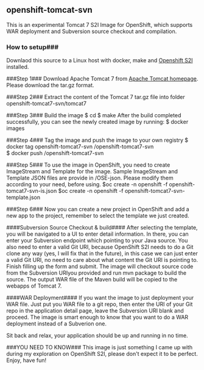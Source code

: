 openshift-tomcat-svn
-----------------
This is an experimental Tomcat 7 S2I Image for OpenShift, which supports WAR deployment and Subversion source checkout and compilation.

### How to setup###
Downlaod this source to a Linux host with docker, make and [Openshift S2I](https://github.com/openshift/source-to-image/releases) installed.

###Step 1###
Download Apache Tomcat 7 from [Apache Tomcat homepage](http://tomcat.apache.org/download-70.cgi). Please download the tar.gz format.

###Step 2###
Extract the content of the Tomcat 7 tar.gz file into folder openshift-tomcat7-svn/tomcat7

###Step 3###
Build the image
        $ cd <souce folder>
        $ make
After the build completed successfully, you can see the newly created image by running:
        $ docker images
  
###Step 4###
Tag the image and push the image to your own registry
        $ docker tag openshift-tomcat7-svn <your registry>/openshift-tomcat7-svn  
        $ docker push <your registry>/openshift-tomcat7-svn  

###Step 5###
To use the image in OpenShift, you need to create ImageStream and Template for the image.
Sample ImageStream and Template JSON files are provide in <openshift-tomcat7-svn>/OSE-json.
Please modify them according to your need, before using.
        $oc create -n openshift -f openshift-tomcat7-svn-is.json
        $oc create -n openshift -f openshift-tomcat7-svn-template.json

###Step 6###
Now you can create a new project in OpenShift and add a new app to the project, remember to select the template we just created. 

####Subversion Source Checkout & build####
After selecting the template, you will be navigated to a UI to enter detail information. In there, you can enter your Subversion endpoint which pointing to your Java source. You also need to enter a valid Git URI, because OpenShift S2I needs to do a Git clone any way (yes, I will fix that in the future), in this case we can just enter a valid Git URI, no need to care about what content the Git URI is pointing to. Finish filling up the form and submit. The image will checkout source code from the Subversion URIyou provided and run mvn package to build the source. The output WAR file of the Maven build will be copied to the webapps of Tomcat 7.

####WAR Deployment####
If you want the image to just deployment your WAR file. Just put you WAR file to a git repo, then enter the URI of your Git repo in the application detail page, leave the Subversion URI blank and proceed. The image is smart enough to know that you want to do a WAR deployment instead of a Subverion one.

Sit back and relax, your application should be up and running in no time.

###YOU NEED TO KNOW###
This image is just something I came up with during my exploration on OpenShift S2I, please don't expect it to be perfect.
Enjoy, have fun!

